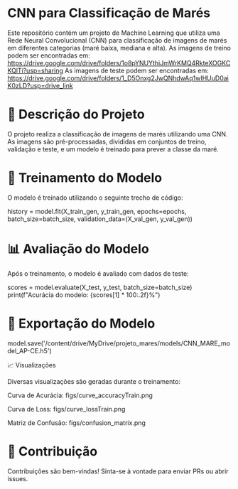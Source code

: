 # CNN para Classificação de Marés

Este repositório contém um projeto de Machine Learning que utiliza uma Rede Neural Convolucional (CNN) para classificação de imagens de marés em diferentes categorias (maré baixa, mediana e alta).
As imagens de treino podem ser encontradas em: https://drive.google.com/drive/folders/1o8pYNUYthiJmWrKMQ4RkteXOGKCKQlTi?usp=sharing
As imagens de teste podem ser encontradas em: https://drive.google.com/drive/folders/1_D5Onxg2JwQNhdwAq1wIHUuD0aiK0zLD?usp=drive_link

# 📄 Descrição do Projeto

O projeto realiza a classificação de imagens de marés utilizando uma CNN. As imagens são pré-processadas, divididas em conjuntos de treino, validação e teste, e um modelo é treinado para prever a classe da maré.

# 🔧 Treinamento do Modelo

O modelo é treinado utilizando o seguinte trecho de código:

history = model.fit(X_train_gen, y_train_gen, epochs=epochs, batch_size=batch_size, validation_data=(X_val_gen, y_val_gen))

# 📊 Avaliação do Modelo

Após o treinamento, o modelo é avaliado com dados de teste:

scores = model.evaluate(X_test, y_test, batch_size=batch_size)
print(f"Acurácia do modelo: {scores[1] * 100:.2f}%")

# 📁 Exportação do Modelo

model.save('/content/drive/MyDrive/projeto_mares/models/CNN_MARE_model_AP-CE.h5')

📈 Visualizações

Diversas visualizações são geradas durante o treinamento:

Curva de Acurácia: figs/curve_accuracyTrain.png

Curva de Loss: figs/curve_lossTrain.png

Matriz de Confusão: figs/confusion_matrix.png

# 🤝 Contribuição

Contribuições são bem-vindas! Sinta-se à vontade para enviar PRs ou abrir issues.
